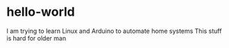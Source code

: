 # hello-world
I am trying to learn Linux and Arduino to automate home systems
This stuff is hard for older man
